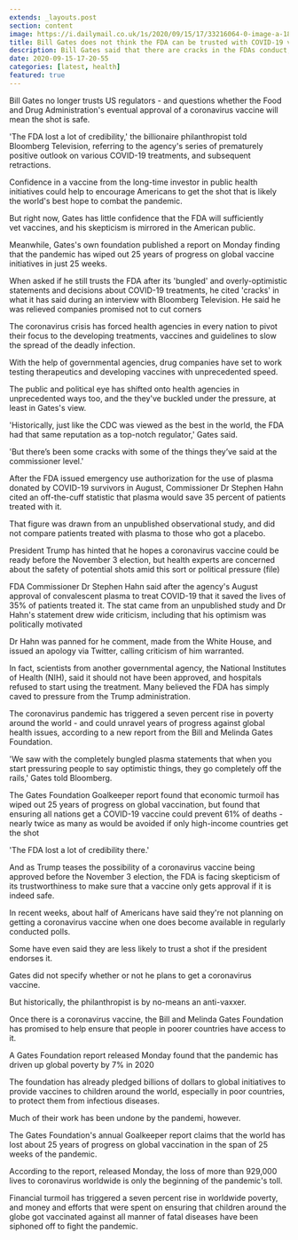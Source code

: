 ```yaml
---
extends: _layouts.post
section: content
image: https://i.dailymail.co.uk/1s/2020/09/15/17/33216064-0-image-a-18_1600185712004.jpg 
title: Bill Gates does not think the FDA can be trusted with COVID-19 vaccines 
description: Bill Gates said that there are cracks in the FDAs conduct, including overly optimistic statements about experimental COVID-19 treatments that have made him skeptical of the once-trusted agency. 
date: 2020-09-15-17-20-55 
categories: [latest, health] 
featured: true 
--- 
```

Bill Gates no longer trusts US regulators - and questions whether the Food and Drug Administration's eventual approval of a coronavirus vaccine will mean the shot is safe. 

'The FDA lost a lot of credibility,' the billionaire philanthropist told Bloomberg Television, referring to the agency's series of prematurely positive outlook on various COVID-19 treatments, and subsequent retractions. 

Confidence in a vaccine from the long-time investor in public health initiatives could help to encourage Americans to get the shot that is likely the world's best hope to combat the pandemic. 

But right now, Gates has little confidence that the FDA will sufficiently vet vaccines, and his skepticism is mirrored in the American public. 

Meanwhile, Gates's own foundation published a report on Monday finding that the pandemic has wiped out 25 years of progress on global vaccine initiatives in just 25 weeks. 

When asked if he still trusts the FDA after its 'bungled' and overly-optimistic statements and decisions about COVID-19 treatments, he cited 'cracks' in what it has said during an interview with Bloomberg Television. He said he was relieved companies promised not to cut corners

The coronavirus crisis has forced health agencies in every nation to pivot their focus to the developing treatments, vaccines and guidelines to slow the spread of the deadly infection. 

With the help of governmental agencies, drug companies have set to work testing therapeutics and developing vaccines with unprecedented speed. 

The public and political eye has shifted onto health agencies in unprecedented ways too, and the they've buckled under the pressure, at least in Gates's view. 

'Historically, just like the CDC was viewed as the best in the world, the FDA had that same reputation as a top-notch regulator,' Gates said. 

'But there’s been some cracks with some of the things they’ve said at the commissioner level.' 

After the FDA issued emergency use authorization for the use of plasma donated by COVID-19 survivors in August, Commissioner Dr Stephen Hahn cited an off-the-cuff statistic that plasma would save 35 percent of patients treated with it. 

That figure was drawn from an unpublished observational study, and did not compare patients treated with plasma to those who got a placebo. 

President Trump has hinted that he hopes a coronavirus vaccine could be ready before the November 3 election, but health experts are concerned about the safety of potential shots amid this sort or political pressure (file) 

FDA Commissioner Dr Stephen Hahn said after the agency's August approval of convalescent plasma to treat COVID-19 that it saved the lives of 35% of patients treated it. The stat came from an unpublished study and Dr Hahn's statement drew wide criticism, including that his optimism was politically motivated 

Dr Hahn was panned for he comment, made from the White House, and issued an apology via Twitter, calling criticism of him warranted. 

In fact, scientists from another governmental agency, the National Institutes of Health (NIH), said it should not have been approved, and hospitals refused to start using the treatment. Many believed the FDA has simply caved to pressure from the Trump administration. 

The coronavirus pandemic has triggered a seven percent rise in poverty around the world - and could unravel years of progress against global health issues, according to a new report from the Bill and Melinda Gates Foundation. 

'We saw with the completely bungled plasma statements that when you start pressuring people to say optimistic things, they go completely off the rails,' Gates told Bloomberg. 

The Gates Foundation Goalkeeper report found that economic turmoil has wiped out 25 years of progress on global vaccination, but found that ensuring all nations get a COVID-19 vaccine could prevent 61% of deaths - nearly twice as many as would be avoided if only high-income countries get the shot 

'The FDA lost a lot of credibility there.' 

And as Trump teases the possibility of a coronavirus vaccine being approved before the November 3 election, the FDA is facing skepticism of its trustworthiness to make sure that a vaccine only gets approval if it is indeed safe. 

In recent weeks, about half of Americans have said they're not planning on getting a coronavirus vaccine when one does become available in regularly conducted polls. 

Some have even said they are less likely to trust a shot if the president endorses it. 

Gates did not specify whether or not he plans to get a coronavirus vaccine.  

But historically, the philanthropist is by no-means an anti-vaxxer.  

Once there is a coronavirus vaccine, the Bill and Melinda Gates Foundation has promised to help ensure that people in poorer countries have access to it. 

A Gates Foundation report released Monday found that the pandemic has driven up global poverty by 7% in 2020 

The foundation has already pledged billions of dollars to global initiatives to provide vaccines to children around the world, especially in poor countries, to protect them from infectious diseases.   

Much of their work has been undone by the pandemi, however.  

The Gates Foundation's annual Goalkeeper report claims that the world has lost about 25 years of progress on global vaccination in the span of 25 weeks of the pandemic.

According to the report, released Monday, the loss of more than 929,000 lives to coronavirus worldwide is only the beginning of the pandemic's toll. 

Financial turmoil has triggered a seven percent rise in worldwide poverty, and money and efforts that were spent on ensuring that children around the globe got vaccinated against all manner of fatal diseases have been siphoned off to fight the pandemic.   

